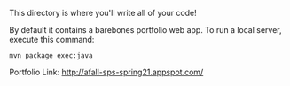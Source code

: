 This directory is where you'll write all of your code!

By default it contains a barebones portfolio web app. To run a local server,
execute this command:

```
mvn package exec:java
```
Portfolio Link: http://afall-sps-spring21.appspot.com/
